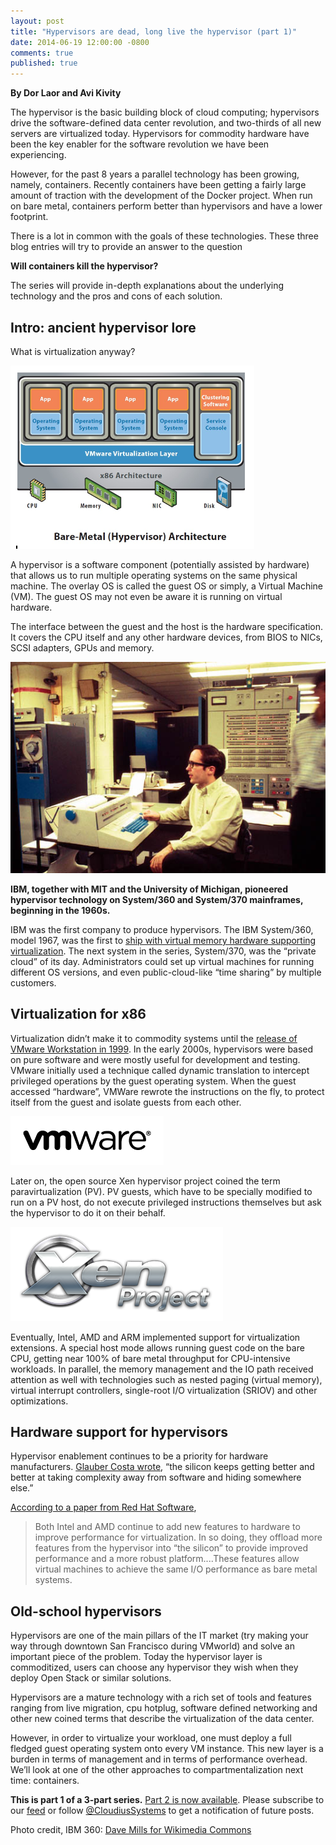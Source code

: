 ```yaml
---
layout: post
title: "Hypervisors are dead, long live the hypervisor (part 1)"
date: 2014-06-19 12:00:00 -0800
comments: true
published: true
---
```


**By Dor Laor and Avi Kivity**

The hypervisor is the basic building block of cloud computing; hypervisors drive the software-defined data center revolution, and two-thirds of all new servers are virtualized today. Hypervisors for commodity hardware have been the key enabler for the software revolution we have been experiencing. 
 
However, for the past 8 years a parallel technology has been growing, namely, containers. Recently containers have been getting a fairly large amount of traction with the development of the Docker project. When run on bare metal, containers perform better than hypervisors and have a lower footprint. 

There is a lot in common with the goals of these technologies. These three blog entries will try to provide an answer to the question

**Will containers kill the hypervisor?**

The series will provide in-depth explanations about the underlying technology and the pros and cons of each solution.

## Intro: ancient hypervisor lore

What is virtualization anyway?

![Virtualization diagram](/images/virtualization.png)

A hypervisor is a software component (potentially assisted by hardware) that allows us to run multiple operating systems on the same physical machine. The overlay OS is called the guest OS or simply, a Virtual Machine (VM). The guest OS may not even be aware it is running on virtual hardware. 

The interface between the guest and the host is the hardware specification. It covers the CPU itself and any other hardware devices, from BIOS to NICs, SCSI adapters, GPUs and memory. 

![IBM System/360](/images/IBM360-67AtUmichWithMikeAlexander.jpg)

**IBM, together with MIT and the University of Michigan, pioneered hypervisor technology on System/360 and System/370 mainframes, beginning in the 1960s.**

IBM was the first company to produce hypervisors. The IBM System/360, model 1967, was the first to [ship with virtual memory hardware supporting virtualization](http://www.beagle-ears.com/lars/engineer/comphist/ibm360.htm#gener). The next system in the series, System/370, was the “private cloud” of its day. Administrators could set up virtual machines for running different OS versions, and even public-cloud-like “time sharing” by multiple customers.

## Virtualization for x86

Virtualization didn’t make it to commodity systems until the [release of VMware Workstation in 1999](http://www.vmware.com/company/news/mediaresource/milestones). In the early 2000s, hypervisors were based on pure software and were mostly useful for development and testing.  VMware initially used a technique called dynamic translation to intercept privileged operations by the guest operating system. When the guest accessed “hardware”, VMWare rewrote the instructions on the fly, to protect itself from the guest and isolate guests from each other. 

![VMware logo](/images/vmware-logo.png)

Later on, the open source Xen hypervisor project coined the term paravirtualization (PV). PV guests, which have to be specially modified to run on a PV host, do not execute privileged instructions themselves but ask the hypervisor to do it on their behalf.

![Xen logo](/images/xen-logo.png)

Eventually, Intel, AMD and ARM implemented support for virtualization extensions. A special host mode allows running guest code on the bare CPU, getting near 100% of bare metal throughput for CPU-intensive workloads. In parallel, the memory management and the IO path received attention as well with technologies such as nested paging (virtual memory), virtual interrupt controllers, single-root I/O virtualization (SRIOV) and other optimizations.

## Hardware support for hypervisors

Hypervisor enablement continues to be a priority for hardware manufacturers. [Glauber Costa wrote](https://plus.google.com/+OsvIo/posts/fgzsepcScTa), “the silicon keeps getting better and better at taking complexity away from software and hiding somewhere else.”

[According to a paper from Red Hat Software](http://www.redhat.com/rhecm/rest-rhecm/jcr/repository/collaboration/jcr:system/jcr:versionStorage/5e7884ed7f00000102c317385572f1b1/1/jcr:frozenNode/rh:pdfFile.pdf),

> Both Intel and AMD continue to add new features to hardware to improve performance for virtualization. In so doing, they offload more features from the hypervisor into “the silicon” to provide improved performance and a more robust platform....These features allow virtual machines to achieve the same I/O performance as bare metal systems.


## Old-school hypervisors

Hypervisors are one of the main pillars of the IT market (try making your way through downtown San Francisco during VMworld) and solve an important piece of the problem. Today the hypervisor layer is commoditized, users can choose any hypervisor they wish when they deploy Open Stack or similar solutions.

Hypervisors are a mature technology with a rich set of tools and features ranging from live migration, cpu hotplug, software defined networking and other new coined terms that describe the virtualization of the data center.

However, in order to virtualize your workload, one must deploy a full fledged guest operating system onto every VM instance. This new layer is a burden in terms of management and in terms of performance overhead. We’ll look at one of the other approaches to compartmentalization next time: containers.

**This is part 1 of a 3-part series.**  [Part 2 is now available](http://osv.io/blog/blog/2014/06/19/containers-hypervisors-part-2/).  Please subscribe to our [feed](/atom.xml) or follow [@CloudiusSystems](https://twitter.com/CloudiusSystems) to get a notification of future posts.

Photo credit, IBM 360: [Dave Mills for Wikimedia Commons](http://commons.wikimedia.org/wiki/File:IBM360-67AtUmichWithMikeAlexander.jpg)

